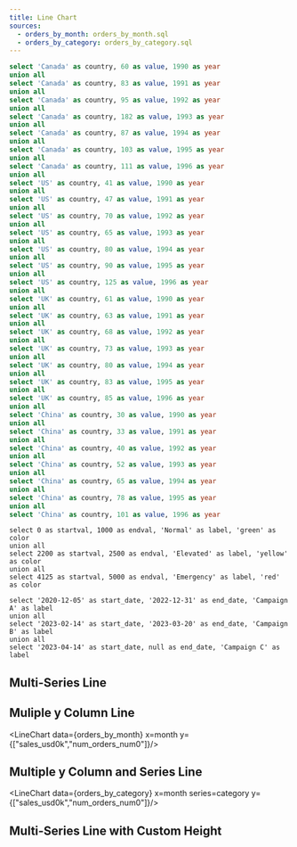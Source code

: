 ```yaml
---
title: Line Chart
sources:
  - orders_by_month: orders_by_month.sql
  - orders_by_category: orders_by_category.sql
---
```


```sql simpler_bar
select 'Canada' as country, 60 as value, 1990 as year
union all
select 'Canada' as country, 83 as value, 1991 as year
union all
select 'Canada' as country, 95 as value, 1992 as year
union all
select 'Canada' as country, 182 as value, 1993 as year
union all
select 'Canada' as country, 87 as value, 1994 as year
union all
select 'Canada' as country, 103 as value, 1995 as year
union all
select 'Canada' as country, 111 as value, 1996 as year
union all
select 'US' as country, 41 as value, 1990 as year
union all
select 'US' as country, 47 as value, 1991 as year
union all
select 'US' as country, 70 as value, 1992 as year
union all
select 'US' as country, 65 as value, 1993 as year
union all
select 'US' as country, 80 as value, 1994 as year
union all
select 'US' as country, 90 as value, 1995 as year
union all
select 'US' as country, 125 as value, 1996 as year
union all
select 'UK' as country, 61 as value, 1990 as year
union all
select 'UK' as country, 63 as value, 1991 as year
union all
select 'UK' as country, 68 as value, 1992 as year
union all
select 'UK' as country, 73 as value, 1993 as year
union all
select 'UK' as country, 80 as value, 1994 as year
union all
select 'UK' as country, 83 as value, 1995 as year
union all
select 'UK' as country, 85 as value, 1996 as year
union all
select 'China' as country, 30 as value, 1990 as year
union all
select 'China' as country, 33 as value, 1991 as year
union all
select 'China' as country, 40 as value, 1992 as year
union all
select 'China' as country, 52 as value, 1993 as year
union all
select 'China' as country, 65 as value, 1994 as year
union all
select 'China' as country, 78 as value, 1995 as year
union all
select 'China' as country, 101 as value, 1996 as year
```

```annotate2
select 0 as startval, 1000 as endval, 'Normal' as label, 'green' as color
union all
select 2200 as startval, 2500 as endval, 'Elevated' as label, 'yellow' as color
union all
select 4125 as startval, 5000 as endval, 'Emergency' as label, 'red' as color
```

```annotate
select '2020-12-05' as start_date, '2022-12-31' as end_date, 'Campaign A' as label
union all
select '2023-02-14' as start_date, '2023-03-20' as end_date, 'Campaign B' as label
union all
select '2023-04-14' as start_date, null as end_date, 'Campaign C' as label
```

<LineChart 
    data={orders_by_month} 
    x=month
    y=sales_usd0k 
    yAxisTitle="Sales per Month"
/>

## Multi-Series Line

<LineChart data={simpler_bar} x=year y=value series=country/>

## Muliple y Column Line

<LineChart data={orders_by_month} x=month y={["sales_usd0k","num_orders_num0"]}/>

## Multiple y Column and Series Line

<LineChart data={orders_by_category} x=month series=category y={["sales_usd0k","num_orders_num0"]}/>

## Multi-Series Line with Custom Height

<LineChart data={simpler_bar} x=year y=value series=country chartAreaHeight=380/>
